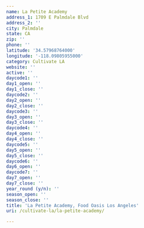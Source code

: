 ```yaml
---
name: La Petite Academy
address_1: 1709 E Palmdale Blvd
address_2: ''
city: Palmdale
state: CA
zip: ''
phone: ''
latitude: '34.57968764000'
longitude: '-118.09805955000'
category: Cultivate LA
website: ''
active: ''
daycode1: ''
day1_open: ''
day1_close: ''
daycode2: ''
day2_open: ''
day2_close: ''
daycode3: ''
day3_open: ''
day3_close: ''
daycode4: ''
day4_open: ''
day4_close: ''
daycode5: ''
day5_open: ''
day5_close: ''
daycode6: ''
day6_open: ''
daycode7: ''
day7_open: ''
day7_close: ''
year_round (y/n): ''
season_open: ''
season_close: ''
title: 'La Petite Academy, Food Oasis Los Angeles'
uri: /cultivate-la/la-petite-academy/

---
```

